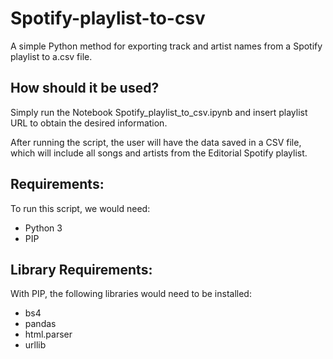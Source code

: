 # Spotify-playlist-to-csv
A simple Python method for exporting track and artist names from a Spotify playlist to a.csv file.

## How should it be used?
Simply run the Notebook Spotify_playlist_to_csv.ipynb and insert playlist URL to obtain the desired information.

After running the script, the user will have the data saved in a CSV file, which will include all songs and artists from the Editorial Spotify playlist.

## Requirements:
To run this script, we would need: 
- Python 3
- PIP

## Library Requirements:
With PIP, the following libraries would need to be installed:
- bs4
- pandas 
- html.parser
- urllib
